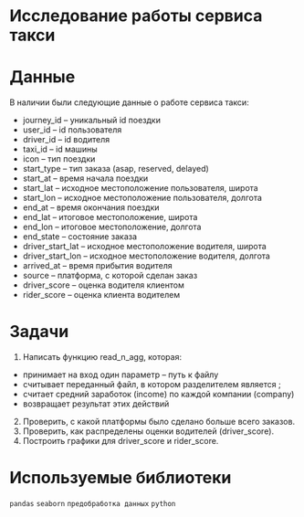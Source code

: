 # Исследование работы сервиса такси


# Данные

В наличии были следующие данные о работе сервиса такси:

- journey_id – уникальный id поездки
- user_id – id пользователя
- driver_id – id водителя
- taxi_id – id машины
- icon – тип поездки
- start_type – тип заказа (asap, reserved, delayed)
- start_at – время начала поездки
- start_lat – исходное местоположение пользователя, широта
- start_lon – исходное местоположение пользователя, долгота
- end_at – время окончания поездки
- end_lat – итоговое местоположение, широта
- end_lon – итоговое местоположение, долгота
- end_state – состояние заказа
- driver_start_lat – исходное местоположение водителя, широта
- driver_start_lon – исходное местоположение водителя, долгота
- arrived_at – время прибытия водителя
- source – платформа, с которой сделан заказ
- driver_score – оценка водителя клиентом
- rider_score – оценка клиента водителем


# Задачи

1. Написать функцию read_n_agg, которая:
  - принимает на вход один параметр – путь к файлу
  - считывает переданный файл, в котором разделителем является ;
  - считает средний заработок (income) по каждой компании (company)
  - возвращает результат этих действий 
2. Проверить, с какой платформы было сделано больше всего заказов.
3. Проверить, как распределены оценки водителей (driver_score).
4. Построить графики для driver_score и rider_score.
  
# Используемые библиотеки

 `pandas` `seaborn` `предобработка данных` `python`



